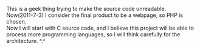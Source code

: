 This is a geek thing trying to make the source code unreadable.  
Now(2011-7-3) I consider the final product to be a webpage, so PHP is chosen.  
Now I will start with C source code, and I believe this project will be able to process more programming languages, so I will think carefully for the architecture. ^.^
